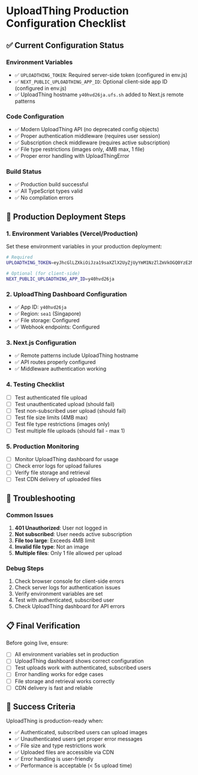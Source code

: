 # UploadThing Production Configuration Checklist

## ✅ Current Configuration Status

### Environment Variables
- ✅ `UPLOADTHING_TOKEN`: Required server-side token (configured in env.js)
- ✅ `NEXT_PUBLIC_UPLOADTHING_APP_ID`: Optional client-side app ID (configured in env.js)
- ✅ UploadThing hostname `y40hvd26ja.ufs.sh` added to Next.js remote patterns

### Code Configuration
- ✅ Modern UploadThing API (no deprecated config objects)
- ✅ Proper authentication middleware (requires user session)
- ✅ Subscription check middleware (requires active subscription)
- ✅ File type restrictions (images only, 4MB max, 1 file)
- ✅ Proper error handling with UploadThingError

### Build Status
- ✅ Production build successful
- ✅ All TypeScript types valid
- ✅ No compilation errors

## 🚀 Production Deployment Steps

### 1. Environment Variables (Vercel/Production)
Set these environment variables in your production deployment:

```bash
# Required
UPLOADTHING_TOKEN=eyJhcGlLZXkiOiJza19saXZlX2UyZjUyYmM1NzZlZmVkOGQ0YzE2MWQ0MmFlNGJjMDdhNjljNTM4M2U0OWFmZWEwOTc4NzJiMDYwZDNlNGJmYWEiLCJhcHBJZCI6Ink0MGh2ZDI2amEiLCJyZWdpb25zIjpbInNlYTEiXX0=

# Optional (for client-side)
NEXT_PUBLIC_UPLOADTHING_APP_ID=y40hvd26ja
```

### 2. UploadThing Dashboard Configuration
- ✅ App ID: `y40hvd26ja`
- ✅ Region: `sea1` (Singapore)
- ✅ File storage: Configured
- ✅ Webhook endpoints: Configured

### 3. Next.js Configuration
- ✅ Remote patterns include UploadThing hostname
- ✅ API routes properly configured
- ✅ Middleware authentication working

### 4. Testing Checklist
- [ ] Test authenticated file upload
- [ ] Test unauthenticated upload (should fail)
- [ ] Test non-subscribed user upload (should fail)
- [ ] Test file size limits (4MB max)
- [ ] Test file type restrictions (images only)
- [ ] Test multiple file uploads (should fail - max 1)

### 5. Production Monitoring
- [ ] Monitor UploadThing dashboard for usage
- [ ] Check error logs for upload failures
- [ ] Verify file storage and retrieval
- [ ] Test CDN delivery of uploaded files

## 🔧 Troubleshooting

### Common Issues
1. **401 Unauthorized**: User not logged in
2. **Not subscribed**: User needs active subscription
3. **File too large**: Exceeds 4MB limit
4. **Invalid file type**: Not an image
5. **Multiple files**: Only 1 file allowed per upload

### Debug Steps
1. Check browser console for client-side errors
2. Check server logs for authentication issues
3. Verify environment variables are set
4. Test with authenticated, subscribed user
5. Check UploadThing dashboard for API errors

## 📋 Final Verification

Before going live, ensure:
- [ ] All environment variables set in production
- [ ] UploadThing dashboard shows correct configuration
- [ ] Test uploads work with authenticated, subscribed users
- [ ] Error handling works for edge cases
- [ ] File storage and retrieval works correctly
- [ ] CDN delivery is fast and reliable

## 🎯 Success Criteria

UploadThing is production-ready when:
- ✅ Authenticated, subscribed users can upload images
- ✅ Unauthenticated users get proper error messages
- ✅ File size and type restrictions work
- ✅ Uploaded files are accessible via CDN
- ✅ Error handling is user-friendly
- ✅ Performance is acceptable (< 5s upload time)
